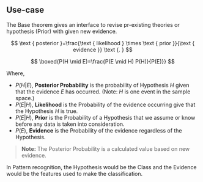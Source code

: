   
## Use-case
The Base theorem gives an interface to revise pr-existing theories or hypothesis (Prior) with given new evidence. 

$$
\text { posterior }=\frac{\text { likelihood } \times \text { prior }}{\text { evidence }} \text {. }
$$


$$
\boxed{P(H \mid E)=\frac{P(E \mid H) P(H)}{P(E)}}
$$

Where, 
- $P(H|E)$, **Posterior Probability** is the probability of Hypothesis $H$ given that the evidence $E$ has occurred. (Note: $H$ is one event in the sample space.)
- $P(E|H)$, **Likelihood** is the Probability of the evidence occurring give that the Hypothesis $H$ is true. 
- $P(E|H),$ **Prior** is the Probability of a Hypothesis that we assume or know before any data is taken into consideration. 
- $P(E)$, **Evidence** is the Probability of the evidence regardless of the Hypothesis. 
> **Note:** The Posterior Probability is a calculated value based on new evidence. 

In Pattern recognition, the Hypothesis would be the Class and the Evidence would be the features used to make the classification. 



